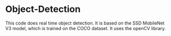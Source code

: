 # Object-Detection

This code does real time object detection.
It is based on the SSD MobileNet V3 model, which is trained on the COCO dataset.
It uses the openCV library.
